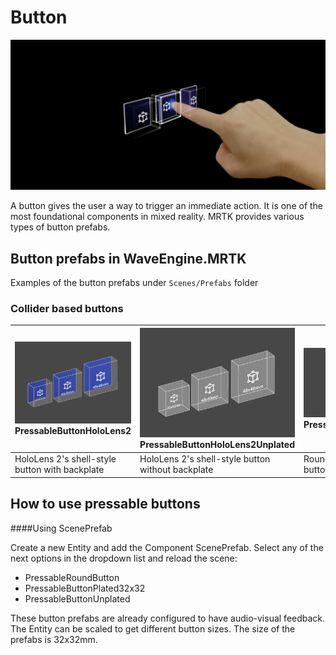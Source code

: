 # Button

![Button](../Documentation/Images/Button/MRTK_Button_Main.png)

A button gives the user a way to trigger an immediate action. It is one of the most foundational components in mixed reality. MRTK provides various types of button prefabs.

## Button prefabs in WaveEngine.MRTK

Examples of the button prefabs under ``Scenes/Prefabs`` folder

### Collider based buttons

|  ![PressableButtonHoloLens2](../Documentation/Images/Button/MRTK_Button_Prefabs_HoloLens2.png) PressableButtonHoloLens2 | ![PressableButtonHoloLens2Unplated](../Documentation/Images/Button/MRTK_Button_Prefabs_HoloLens2Unplated.png) PressableButtonHoloLens2Unplated | ![PressableButtonHoloLens2Circular](../Documentation/Images/Button/MRTK_Button_Round.png) PressableRoundButton |
|:--- | :--- | :--- |
| HoloLens 2's shell-style button with backplate | HoloLens 2's shell-style button without backplate  | Round shape push button |

## How to use pressable buttons

####Using ScenePrefab

Create a new Entity and add the Component ScenePrefab. Select any of the next options in the dropdown list and reload the scene:
- PressableRoundButton
- PressableButtonPlated32x32
- PressableButtonUnplated

These button prefabs are already configured to have audio-visual feedback. The Entity can be scaled to get different button sizes. The size of the prefabs is 32x32mm.

